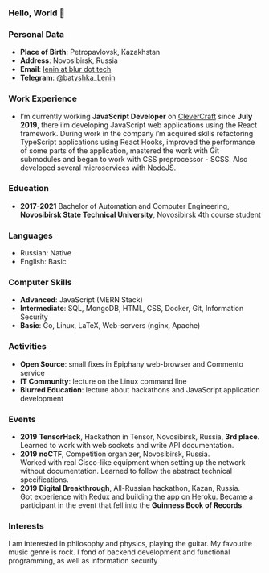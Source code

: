 ### Hello, World 👋

### Personal Data

- **Place of Birth**: Petropavlovsk, Kazakhstan
- **Address**: Novosibirsk, Russia
- **Email**: [lenin at blur dot tech](emailto:lenin@blur.tech)
- **Telegram**: [@batyshka_Lenin](https://t.me/batyshka_Lenin)

### Work Experience

- I’m currently working **JavaScript Developer** on [CleverCraft](https://www.clevercraft.net) since **July 2019**, there i’m developing JavaScript web applications using the React framework. During work in the company i’m acquired skills refactoring TypeScript applications using React Hooks, improved the performance of some parts of the application, mastered the work with Git submodules and began to work with CSS preprocessor - SCSS. Also developed several microservices with NodeJS.

### Education

- **2017-2021** Bachelor of Automation and Computer Engineering, **Novosibirsk State Technical University**, Novosibirsk 4th course student

### Languages

- Russian: Native
- English: Basic

### Computer Skills

- **Advanced**: JavaScript (MERN Stack)
- **Intermediate**: SQL, MongoDB, HTML, CSS, Docker, Git, Information Security
- **Basic**: Go, Linux, LaTeX, Web-servers (nginx, Apache)

### Activities

- **Open Source**: small fixes in Epiphany web-browser and Commento service
- **IT Community**: lecture on the Linux command line
- **Blurred Education**: lecture about hackathons and JavaScript application development

### Events

- **2019** **TensorHack**, Hackathon in Tensor, Novosibirsk, Russia, **3rd place**.  
Learned to work with web sockets and write API documentation.
- **2019** **noCTF**, Competition organizer, Novosibirsk, Russia.  
Worked with real Cisco-like equipment when setting up the network without documentation. Learned to follow the abstract technical specifications.
- **2019** **Digital Breakthrough**, All-Russian hackathon, Kazan, Russia.  
Got experience with Redux and building the app on Heroku. Became a participant in the event that fell into the **Guinness Book of Records**.

### Interests

I am interested in philosophy and physics, playing the guitar. My favourite music genre is rock. I fond of backend development and functional programming, as well as information security
